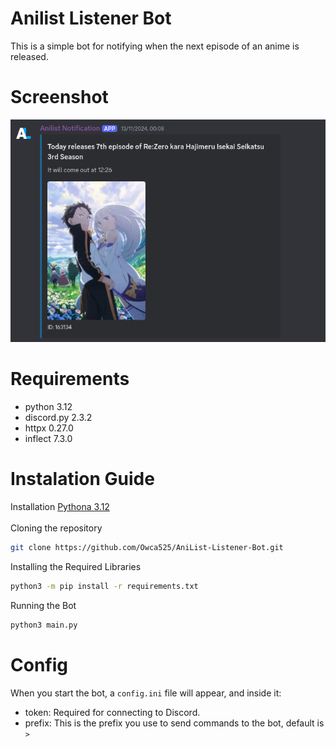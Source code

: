 # Anilist Listener Bot
This is a simple bot for notifying when the next episode of an anime is released.
# Screenshot
![preview](assets/image.png)
# Requirements
- python 3.12
- discord.py 2.3.2
- httpx 0.27.0
- inflect 7.3.0
# Instalation Guide
Installation [Pythona 3.12](https://www.python.org/) <br> <br>
Cloning the repository
```bash
git clone https://github.com/Owca525/AniList-Listener-Bot.git
```
Installing the Required Libraries
```bash
python3 -m pip install -r requirements.txt
```
Running the Bot
```bash
python3 main.py
```
# Config
When you start the bot, a `config.ini` file will appear, and inside it:
- token:  Required for connecting to Discord.
- prefix: This is the prefix you use to send commands to the bot, default is `>`